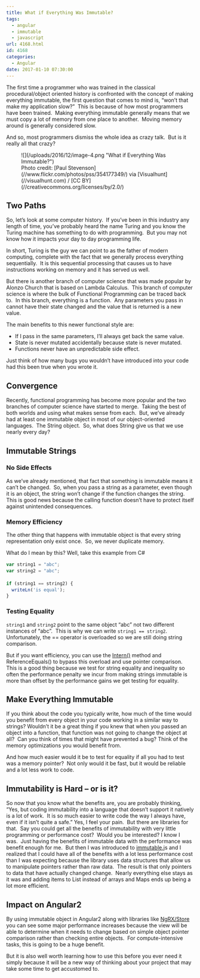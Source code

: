 ```yaml
---
title: What if Everything Was Immutable?
tags:
  - angular
  - immutable
  - javascript
url: 4168.html
id: 4168
categories:
  - Angular
date: 2017-01-10 07:30:00
---
```


The first time a programmer who was trained in the classical procedural/object oriented history is confronted with the concept of making everything immutable, the first question that comes to mind is, “won’t that make my application slow?”  This is because of how most programmers have been trained.  Making everything immutable generally means that we must copy a lot of memory from one place to another.  Moving memory around is generally considered slow.

And so, most programmers dismiss the whole idea as crazy talk.  But is it really all that crazy?

<figure>![](/uploads/2016/12/image-4.png "What if Everything Was Immutable?")<figcaption>Photo credit: [Paul Stevenson](//www.flickr.com/photos/pss/354177349/) via [Visualhunt](//visualhunt.com) / [CC BY](//creativecommons.org/licenses/by/2.0/)</figcaption></figure>

<!-- more -->

Two Paths
---------

So, let’s look at some computer history.  If you’ve been in this industry any length of time, you’ve probably heard the name Turing and you know the Turing machine has something to do with programming.  But you may not know how it impacts your day to day programming life.

In short, Turing is the guy we can point to as the father of modern computing, complete with the fact that we generally process everything sequentially.  It is this sequential processing that causes us to have instructions working on memory and it has served us well.

But there is another branch of computer science that was made popular by Alonzo Church that is based on Lambda Calculus.  This branch of computer science is where the bulk of Functional Programming can be traced back to.  In this branch, everything is a function.  Any parameters you pass in cannot have their state changed and the value that is returned is a new value.

The main benefits to this newer functional style are:

*   If I pass in the same parameters, I’ll always get back the same value.
*   State is never mutated accidentally because state is never mutated.
*   Functions never have an unpredictable side effect.

Just think of how many bugs you wouldn’t have introduced into your code had this been true when you wrote it.

Convergence
-----------

Recently, functional programming has become more popular and the two branches of computer science have started to merge.  Taking the best of both worlds and using what makes sense from each.  But, we’ve already had at least one immutable object in most of our object-oriented languages.  The String object.  So, what does String give us that we use nearly every day?

Immutable Strings
-----------------

### No Side Effects

As we’ve already mentioned, that fact that something is immutable means it can’t be changed.  So, when you pass a string as a parameter, even though it is an object, the string won’t change if the function changes the string.  This is good news because the calling function doesn’t have to protect itself against unintended consequences.

### Memory Efficiency

The other thing that happens with immutable object is that every string representation only exist once.  So, we never duplicate memory.

What do I mean by this? Well, take this example from C#

``` javascript
var string1 = "abc";
var string2 = "abc";

if (string1 == string2) {
  writeLn('is equal');
}
```

### Testing Equality

`string1` and `string2` point to the same object “abc” not two different instances of “abc”.  This is why we can write `string1 == string2`.  Unfortunately, the == operator is overloaded so we are still doing string comparison.  

But if you want efficiency, you can use the [Intern()](/net-string-pool-not-just-for-the-compiler/) method and ReferenceEquals() to bypass this overload and use pointer comparison.  This is a good thing because we test for string equality and inequality so often the performance penalty we incur from making strings immutable is more than offset by the performance gains we get testing for equality.

Make Everything Immutable
-------------------------

If you think about the code you typically write, how much of the time would you benefit from every object in your code working in a similar way to strings? Wouldn’t it be a great thing if you knew that when you passed an object into a function, that function was not going to change the object at all?  Can you think of times that might have prevented a bug? Think of the memory optimizations you would benefit from.

And how much easier would it be to test for equality if all you had to test was a memory pointer?  Not only would it be fast, but it would be reliable and a lot less work to code.

Immutability is Hard – or is it?
--------------------------------

So now that you know what the benefits are, you are probably thinking, “Yes, but coding immutability into a language that doesn’t support it natively is a lot of work.  It is so much easier to write code the way I always have, even if it isn’t quite a safe.” Yes, I feel your pain.  But there are libraries for that.  Say you could get all the benefits of immutability with very little programming or performance cost?  Would you be interested? I know I was.  Just having the benefits of immutable data with the performance was benefit enough for me.  But then I was introduced to [immutable.j](//facebook.github.io/immutable-js/)s and I realized that I could have all of the benefits with a lot less performance cost than I was expecting because the library uses data structures that allow us to manipulate pointers rather than raw data.  The result is that only pointers to data that have actually changed change.  Nearly everything else stays as it was and adding items to List instead of arrays and Maps ends up being a lot more efficient.

Impact on Angular2
------------------

By using immutable object in Angular2 along with libraries like [NgRX/Store](//github.com/ngrx/store) you can see some major performance increases because the view will be able to determine when it needs to change based on simple object pointer comparison rather than checking entire objects.  For compute-intensive tasks, this is going to be a huge benefit.

But it is also well worth learning how to use this before you ever need it simply because it will be a new way of thinking about your project that may take some time to get accustomed to.
